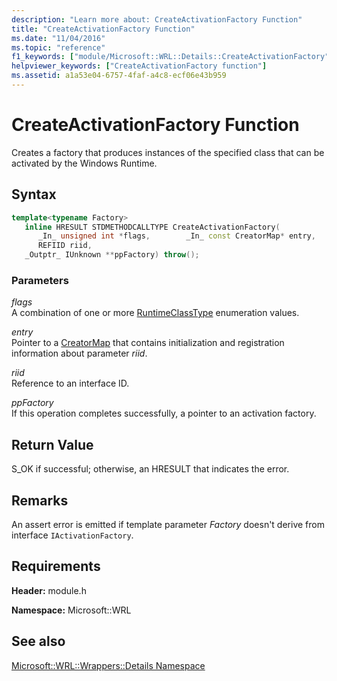```yaml
---
description: "Learn more about: CreateActivationFactory Function"
title: "CreateActivationFactory Function"
ms.date: "11/04/2016"
ms.topic: "reference"
f1_keywords: ["module/Microsoft::WRL::Details::CreateActivationFactory"]
helpviewer_keywords: ["CreateActivationFactory function"]
ms.assetid: a1a53e04-6757-4faf-a4c8-ecf06e43b959
---
```

# CreateActivationFactory Function

Creates a factory that produces instances of the specified class that can be activated by the Windows Runtime.

## Syntax

```cpp
template<typename Factory>
   inline HRESULT STDMETHODCALLTYPE CreateActivationFactory(
      _In_ unsigned int *flags,        _In_ const CreatorMap* entry,
      REFIID riid,
   _Outptr_ IUnknown **ppFactory) throw();
```

### Parameters

*flags*<br/>
A combination of one or more [RuntimeClassType](runtimeclasstype-enumeration.md) enumeration values.

*entry*<br/>
Pointer to a [CreatorMap](creatormap-structure.md) that contains initialization and registration information about parameter *riid*.

*riid*<br/>
Reference to an interface ID.

*ppFactory*<br/>
If this operation completes successfully, a pointer to an activation factory.

## Return Value

S_OK if successful; otherwise, an HRESULT that indicates the error.

## Remarks

An assert error is emitted if template parameter *Factory* doesn't derive from interface `IActivationFactory`.

## Requirements

**Header:** module.h

**Namespace:** Microsoft::WRL

## See also

[Microsoft::WRL::Wrappers::Details Namespace](microsoft-wrl-wrappers-details-namespace.md)
